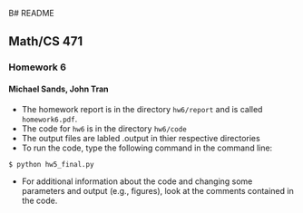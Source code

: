 B# README
## Math/CS 471
### Homework 6
#### Michael Sands, John Tran

- The homework report is in the directory
`hw6/report` and is called `homework6.pdf`.
- The code for `hw6` is in the directory `hw6/code`
- The output files are labled .output in thier respective directories  
- To run the code, type the following command in the command line:

```
$ python hw5_final.py
```

- For additional information about the code and changing some
  parameters and output (e.g., figures), look at the comments contained in 
  the code.